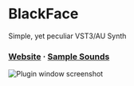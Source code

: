 # BlackFace

Simple, yet peculiar VST3/AU Synth

### [Website](https://khrykin.github.io/BlackFace) · [Sample Sounds](https://soundcloud.com/khrykin/sets/blackface)


![Plugin window screenshot](https://raw.githubusercontent.com/khrykin/BlackFace/master/Promo/Screenshot.png)


